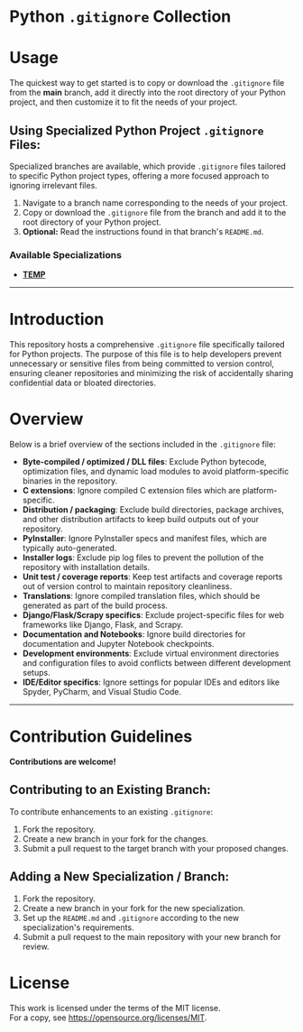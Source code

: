 # Python `.gitignore` Collection

# Usage

The quickest way to get started is to copy or download the `.gitignore` file from the **main** branch, add it directly into the root directory of your Python project, and then customize it to fit the needs of your project.

## Using Specialized Python Project `.gitignore` Files:

Specialized branches are available, which provide `.gitignore` files tailored to specific Python project types, offering a more focused approach to ignoring irrelevant files.

1. Navigate to a branch name corresponding to the needs of your project.
2. Copy or download the `.gitignore` file from the branch and add it to the root directory of your Python project.
3. **Optional:** Read the instructions found in that branch's `README.md`.

### Available Specializations

- **[TEMP](LINK_GOES_HERE)**

---

# Introduction

This repository hosts a comprehensive `.gitignore` file specifically tailored for Python projects. The purpose of this file is to help developers prevent unnecessary or sensitive files from being committed to version control, ensuring cleaner repositories and minimizing the risk of accidentally sharing confidential data or bloated directories.

# Overview

Below is a brief overview of the sections included in the `.gitignore` file:

- **Byte-compiled / optimized / DLL files**: Exclude Python bytecode, optimization files, and dynamic load modules to avoid platform-specific binaries in the repository.
- **C extensions**: Ignore compiled C extension files which are platform-specific.
- **Distribution / packaging**: Exclude build directories, package archives, and other distribution artifacts to keep build outputs out of your repository.
- **PyInstaller**: Ignore PyInstaller specs and manifest files, which are typically auto-generated.
- **Installer logs**: Exclude pip log files to prevent the pollution of the repository with installation details.
- **Unit test / coverage reports**: Keep test artifacts and coverage reports out of version control to maintain repository cleanliness.
- **Translations**: Ignore compiled translation files, which should be generated as part of the build process.
- **Django/Flask/Scrapy specifics**: Exclude project-specific files for web frameworks like Django, Flask, and Scrapy.
- **Documentation and Notebooks**: Ignore build directories for documentation and Jupyter Notebook checkpoints.
- **Development environments**: Exclude virtual environment directories and configuration files to avoid conflicts between different development setups.
- **IDE/Editor specifics**: Ignore settings for popular IDEs and editors like Spyder, PyCharm, and Visual Studio Code.

---

# Contribution Guidelines

**Contributions are welcome!**

## Contributing to an Existing Branch:

To contribute enhancements to an existing `.gitignore`:

1. Fork the repository.
2. Create a new branch in your fork for the changes.
3. Submit a pull request to the target branch with your proposed changes.

## Adding a New Specialization / Branch:

1. Fork the repository.
2. Create a new branch in your fork for the new specialization.
3. Set up the `README.md` and `.gitignore` according to the new specialization's requirements.
4. Submit a pull request to the main repository with your new branch for review.

# License

This work is licensed under the terms of the MIT license.  
For a copy, see <https://opensource.org/licenses/MIT>.
